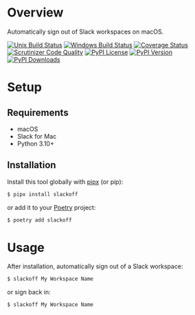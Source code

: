 # Overview

Automatically sign out of Slack workspaces on macOS.

[![Unix Build Status](https://img.shields.io/travis/com/jacebrowning/slackoff.svg?label=unix)](https://travis-ci.com/jacebrowning/slackoff)
[![Windows Build Status](https://img.shields.io/appveyor/ci/jacebrowning/slackoff.svg?label=windows)](https://ci.appveyor.com/project/jacebrowning/slackoff)
[![Coverage Status](https://img.shields.io/codecov/c/gh/jacebrowning/slackoff)](https://codecov.io/gh/jacebrowning/slackoff)
[![Scrutinizer Code Quality](https://img.shields.io/scrutinizer/g/jacebrowning/slackoff.svg)](https://scrutinizer-ci.com/g/jacebrowning/slackoff)
[![PyPI License](https://img.shields.io/pypi/l/slackoff.svg)](https://pypi.org/project/slackoff)
[![PyPI Version](https://img.shields.io/pypi/v/slackoff.svg)](https://pypi.org/project/slackoff)
[![PyPI Downloads](https://img.shields.io/pypi/dm/slackoff.svg?color=orange)](https://pypistats.org/packages/slackoff)

# Setup

## Requirements

* macOS
* Slack for Mac
* Python 3.10+

## Installation

Install this tool globally with [pipx](https://pipxproject.github.io/pipx/) (or pip):

```sh
$ pipx install slackoff
```
or add it to your [Poetry](https://python-poetry.org/docs/) project:

```sh
$ poetry add slackoff
```

# Usage

After installation, automatically sign out of a Slack workspace:

```sh
$ slackoff My Workspace Name
```

or sign back in:

```sh
$ slackoff My Workspace Name
```
